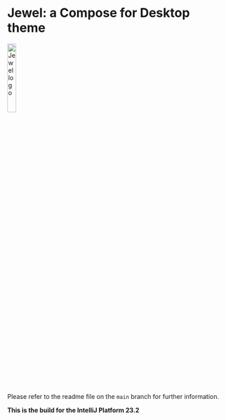# Jewel: a Compose for Desktop theme

<img alt="Jewel logo" src="art/jewel-logo.svg" width="20%"/>

Please refer to the readme file on the `main` branch for further information.
 
**This is the build for the IntelliJ Platform 23.2**
